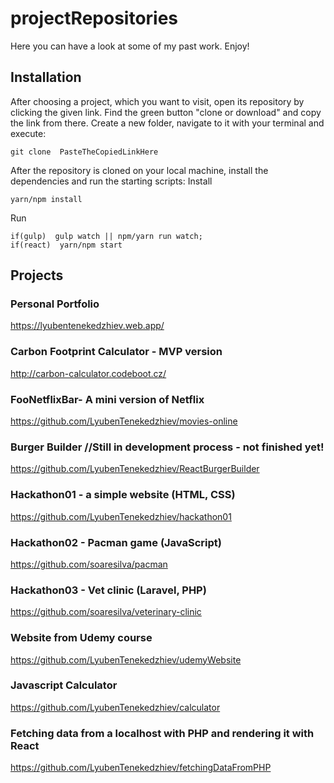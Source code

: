 # projectRepositories
Here you can have a look at some of my past work. Enjoy!

## Installation
After choosing a project, which you want to visit, open its repository by clicking the given link. Find the green button "clone or download" and copy the link from there. Create a new folder, navigate to it with your terminal and execute:
```terminal
git clone  PasteTheCopiedLinkHere
```
After the repository is cloned on your local machine, install the dependencies and run the starting scripts:
Install
```terminal
yarn/npm install
```
Run
```terminal
if(gulp)  gulp watch || npm/yarn run watch; 
if(react)  yarn/npm start
```



## Projects
### Personal Portfolio
https://lyubentenekedzhiev.web.app/

### Carbon Footprint Calculator - MVP version
http://carbon-calculator.codeboot.cz/

### FooNetflixBar- A mini version of Netflix
https://github.com/LyubenTenekedzhiev/movies-online

### Burger Builder //Still in development process - not finished yet!
https://github.com/LyubenTenekedzhiev/ReactBurgerBuilder

### Hackathon01 - a simple website (HTML, CSS)
https://github.com/LyubenTenekedzhiev/hackathon01

### Hackathon02 - Pacman game (JavaScript)
https://github.com/soaresilva/pacman

### Hackathon03 - Vet clinic (Laravel, PHP)
https://github.com/soaresilva/veterinary-clinic

### Website from Udemy course
https://github.com/LyubenTenekedzhiev/udemyWebsite

### Javascript Calculator
https://github.com/LyubenTenekedzhiev/calculator

### Fetching data from a localhost with PHP and rendering it with React
https://github.com/LyubenTenekedzhiev/fetchingDataFromPHP
